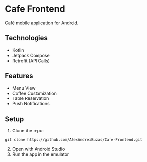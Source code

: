 # Cafe Frontend

Café mobile application for Android.

## Technologies
- Kotlin
- Jetpack Compose
- Retrofit (API Calls)

## Features
- Menu View
- Coffee Customization
- Table Reservation
- Push Notifications

## Setup
1. Clone the repo:
```
git clone https://github.com/AlexAndreiBuzas/Cafe-Frontend.git
```
2. Open with Android Studio
3. Run the app in the emulator
